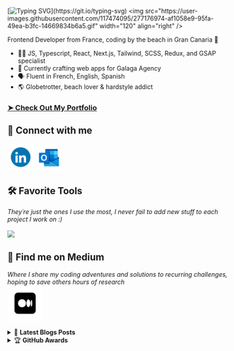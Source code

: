 [![Typing SVG](https://readme-typing-svg.herokuapp.com?font=Orbitron&size=50&pause=800&random=false&width=835&height=75&lines=Hi+there!+I'm+Thomas%2C;Welcome+to+my+GitHub+profile!)](https://git.io/typing-svg)
<img src="https://user-images.githubusercontent.com/117474095/277176974-af1058e9-95fa-49ea-b3fc-14669834b6a5.gif" width="120" align="right" />

Frontend Developer from France, coding by the beach in Gran Canaria 🌴
- 👨‍💻 JS, Typescript, React, Next.js, Tailwind, SCSS, Redux, and GSAP specialist
- 💼 Currently crafting web apps for Galaga Agency
- 🗣️ Fluent in French, English, Spanish
- 🌎 Globetrotter, beach lover & hardstyle addict

### [➤ Check Out My Portfolio](https://portfolio2-0-thomasaugots-projects.vercel.app/)

## 👋 Connect with me

<a href="https://www.linkedin.com/in/thomas-augot" target="_blank"><img src="./372102050_LINKEDIN_ICON_TRANSPARENT_1080.gif" width="60" /></a>
<a href="mailto:thomas.augot@hotmail.fr"><img src="./outlooklogo.gif" width="60" /></a>

</p>

## 🛠 Favorite Tools
_They´re just the ones I use the most, I never fail to add new stuff to each project I work on :)_ <br/><br/>
  <a href="https://skillicons.dev">
    <img src="https://skillicons.dev/icons?i=js,ts,react,next,redux,tailwind,sass,gsap,zustand" />
  </a>

## 📝 Find me on Medium
*Where I share my coding adventures and solutions to recurring challenges, hoping to save others hours of research* <br>
<a href="https://medium.com/@thomasaugot" target="_blank"><img src="./Medium.gif" width="80" /></a>

<details>
    <summary>&#128240 <b>Latest Blogs Posts</b></summary><br/>

- [Image Preloading in Next.js 15: Make your website load ultra-fast](https://medium.com/@thomasaugot/image-preloading-in-next-js-15-make-your-website-load-ultra-fast-6e3743d55606)
- [Setting Up GSAP with Next.js: 2025 Edition](https://medium.com/@thomasaugot/setting-up-gsap-with-next-js-2025-edition-bcb86e48eab6)
- [How to Start Scroll at Bottom in React](https://medium.com/@thomasaugot/how-to-start-scroll-at-bottom-in-react-901ba21cd720)
- & more at https://medium.com/@thomasaugot

</details>
<details>
    <summary>&#127942 <b>GitHub Awards</b></summary><br/>

![Github Trophy](https://github-profile-trophy.vercel.app/?username=thomasaugot)

</details>
